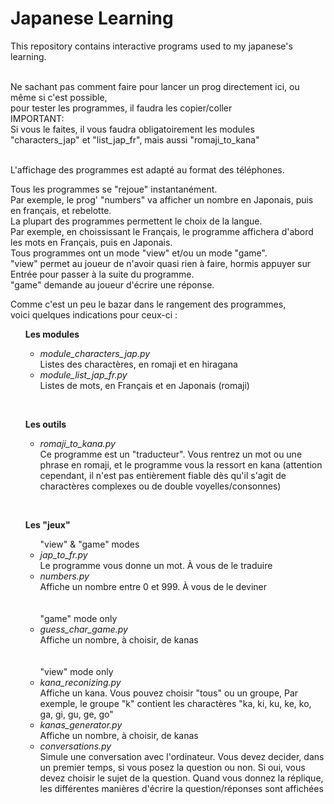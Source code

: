 # Japanese Learning
This repository contains interactive programs used to my japanese's learning.<br><br>

Ne sachant pas comment faire pour lancer un prog directement ici, ou même si c'est possible,<br>pour tester les programmes, il faudra les copier/coller<br>
IMPORTANT:<br>Si vous le faites, il vous faudra obligatoirement les modules "characters_jap" et "list_jap_fr", mais aussi "romaji_to_kana"<br><br>


L'affichage des programmes est adapté au format des téléphones.<br>

Tous les programmes se "rejoue" instantanément.<br>
Par exemple, le prog' "numbers" va afficher un nombre en Japonais, puis en français, et rebelotte.<br>
La plupart des programmes permettent le choix de la langue.<br>
Par exemple, en choississant le Français, le programme affichera d'abord les mots en Français, puis en Japonais.<br>
Tous programmes ont un mode "view" et/ou un mode "game".<br>
"view" permet au joueur de n'avoir quasi rien à faire, hormis appuyer sur Entrée pour passer à la suite du programme.<br>
"game" demande au joueur d'écrire une réponse.


Comme c'est un peu le bazar dans le rangement des programmes,<br>voici quelques indications pour ceux-ci :<br>
<ul>
  <b>Les modules</b>
  <ul>
    <li><em>module_characters_jap.py</em><br>Listes des charactères, en romaji et en hiragana</li>
    <li><em>module_list_jap_fr.py</em><br> Listes de mots, en Français et en Japonais (romaji)</li>
  </ul>
</ul>

<br>
<ul>
  <b>Les outils</b><br>
  <ul>
    <li><em>romaji_to_kana.py</em><br>Ce programme est un "traducteur". Vous rentrez un mot ou une phrase en romaji, et le programme vous la ressort en kana (attention cependant, il n'est pas entièrement fiable dès qu'il s'agit de charactères complexes ou de double voyelles/consonnes)</li>
  </ul>
</ul>

<br>
<ul>
  <b>Les "jeux"</b><br>
  <ul>
    "view" & "game" modes
    <li><em>jap_to_fr.py</em><br>Le programme vous donne un mot. À vous de le traduire</li>
    <li><em>numbers.py</em><br>Affiche un nombre entre 0 et 999. À vous de le deviner</li>
    <br><br>"game" mode only
    <li><em>guess_char_game.py</em><br>Affiche un nombre, à choisir, de kanas</li>
    <br><br>"view" mode only
    <li><em>kana_reconizing.py</em><br>Affiche un kana. Vous pouvez choisir "tous" ou un groupe, Par exemple, le groupe "k" contient les charactères "ka, ki, ku, ke, ko, ga, gi, gu, ge, go"</li>
    <li><em>kanas_generator.py</em><br>Affiche un nombre, à choisir, de kanas</li>
    <li><em>conversations.py</em><br>Simule une conversation avec l'ordinateur. Vous devez decider, dans un premier temps, si vous posez la question ou non. Si oui, vous devez choisir le sujet de la question. Quand vous donnez la réplique, les différentes manières d'écrire la question/réponses sont affichées</li>
  </ul>
</ul>
